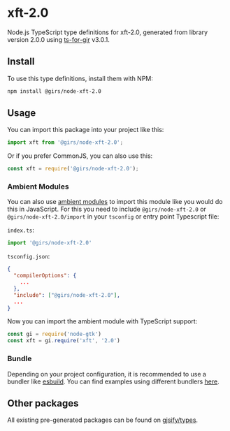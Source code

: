 
# xft-2.0

Node.js TypeScript type definitions for xft-2.0, generated from library version 2.0.0 using [ts-for-gir](https://github.com/gjsify/ts-for-gir) v3.0.1.


## Install

To use this type definitions, install them with NPM:
```bash
npm install @girs/node-xft-2.0
```

## Usage

You can import this package into your project like this:
```ts
import xft from '@girs/node-xft-2.0';
```

Or if you prefer CommonJS, you can also use this:
```ts
const xft = require('@girs/node-xft-2.0');
```

### Ambient Modules

You can also use [ambient modules](https://github.com/gjsify/ts-for-gir/tree/main/packages/cli#ambient-modules) to import this module like you would do this in JavaScript.
For this you need to include `@girs/node-xft-2.0` or `@girs/node-xft-2.0/import` in your `tsconfig` or entry point Typescript file:

`index.ts`:
```ts
import '@girs/node-xft-2.0'
```

`tsconfig.json`:
```json
{
  "compilerOptions": {
    ...
  },
  "include": ["@girs/node-xft-2.0"],
  ...
}
```

Now you can import the ambient module with TypeScript support: 

```ts
const gi = require('node-gtk')
const xft = gi.require('xft', '2.0')
```


### Bundle

Depending on your project configuration, it is recommended to use a bundler like [esbuild](https://esbuild.github.io/). You can find examples using different bundlers [here](https://github.com/gjsify/ts-for-gir/tree/main/examples).

## Other packages

All existing pre-generated packages can be found on [gjsify/types](https://github.com/gjsify/types).

